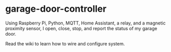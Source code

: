 # garage-door-controller
Using Raspberry Pi, Python, MQTT, Home Assistant, a relay, and a magnetic proximity sensor, I open, close, stop, and report the status of my garage door.

Read the wiki to learn how to wire and configure system.
